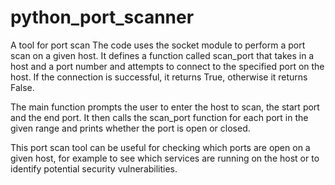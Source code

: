 # python_port_scanner
A tool for port scan
The code uses the socket module to perform a port scan on a given host. It defines a function called scan_port that takes in a host and a port number and attempts to connect to the specified port on the host. If the connection is successful, it returns True, otherwise it returns False.

The main function prompts the user to enter the host to scan, the start port and the end port. It then calls the scan_port function for each port in the given range and prints whether the port is open or closed.

This port scan tool can be useful for checking which ports are open on a given host, for example to see which services are running on the host or to identify potential security vulnerabilities.
